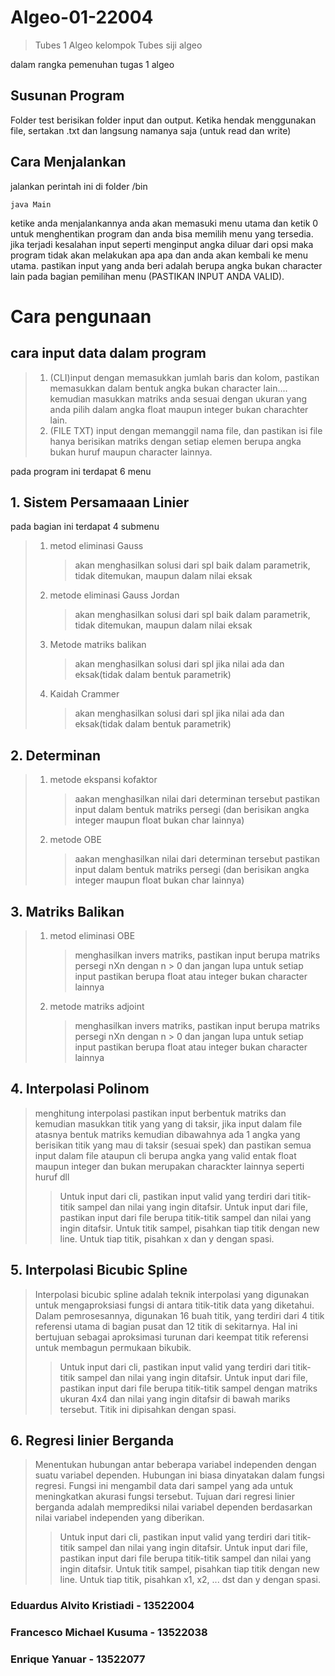 # Algeo-01-22004

> Tubes 1 Algeo kelompok Tubes siji algeo

dalam rangka pemenuhan tugas 1 algeo

## Susunan Program

Folder test berisikan folder input dan output. Ketika hendak menggunakan file, sertakan .txt dan langsung namanya saja (untuk read dan write)

## Cara Menjalankan

jalankan perintah ini di folder /bin

```shell
java Main
```

ketike anda menjalankannya anda akan memasuki menu utama dan ketik 0 untuk menghentikan program dan anda bisa memilih menu yang tersedia. jika terjadi kesalahan input seperti menginput angka diluar dari opsi maka program tidak akan melakukan apa apa dan anda akan kembali ke menu utama. pastikan input yang anda beri adalah berupa angka bukan character lain pada bagian pemilihan menu (PASTIKAN INPUT ANDA VALID).

# Cara pengunaan

## cara input data dalam program

> 1. (CLI)input dengan memasukkan jumlah baris dan kolom, pastikan memasukkan dalam bentuk angka bukan character lain.... kemudian masukkan matriks anda sesuai dengan ukuran yang anda pilih dalam angka float maupun integer bukan charachter lain.
> 2. (FILE TXT) input dengan memanggil nama file, dan pastikan isi file hanya berisikan matriks dengan setiap elemen berupa angka bukan huruf maupun character lainnya.

pada program ini terdapat 6 menu

## 1. Sistem Persamaaan Linier

pada bagian ini terdapat 4 submenu

> 1.  metod eliminasi Gauss
>     > akan menghasilkan solusi dari spl baik dalam parametrik, tidak ditemukan, maupun dalam nilai eksak
> 2.  metode eliminasi Gauss Jordan
>     > akan menghasilkan solusi dari spl baik dalam parametrik, tidak ditemukan, maupun dalam nilai eksak
> 3.  Metode matriks balikan
>     > akan menghasilkan solusi dari spl jika nilai ada dan eksak(tidak dalam bentuk parametrik)
> 4.  Kaidah Crammer
>     > akan menghasilkan solusi dari spl jika nilai ada dan eksak(tidak dalam bentuk parametrik)

## 2. Determinan

> 1.  metode ekspansi kofaktor
>     > aakan menghasilkan nilai dari determinan tersebut pastikan input dalam bentuk matriks persegi (dan berisikan angka integer maupun float bukan char lainnya)
> 2.  metode OBE
>     > aakan menghasilkan nilai dari determinan tersebut pastikan input dalam bentuk matriks persegi (dan berisikan angka integer maupun float bukan char lainnya)

## 3. Matriks Balikan

> 1.  metod eliminasi OBE
>     > menghasilkan invers matriks, pastikan input berupa matriks persegi nXn dengan n > 0 dan jangan lupa untuk setiap input pastikan berupa float atau integer bukan character lainnya
> 2.  metode matriks adjoint
>     > menghasilkan invers matriks, pastikan input berupa matriks persegi nXn dengan n > 0 dan jangan lupa untuk setiap input pastikan berupa float atau integer bukan character lainnya

## 4. Interpolasi Polinom

> menghitung interpolasi pastikan input berbentuk matriks dan kemudian masukkan titik yang yang di taksir, jika input dalam file atasnya bentuk matriks kemudian dibawahnya ada 1 angka yang berisikan titik yang mau di taksir (sesuai spek) dan pastikan semua input dalam file ataupun cli berupa angka yang valid entak float maupun integer dan bukan merupakan charackter lainnya seperti huruf dll
>
> > Untuk input dari cli, pastikan input valid yang terdiri dari titik-titik sampel dan nilai yang ingin ditafsir.
> > Untuk input dari file, pastikan input dari file berupa titik-titik sampel dan nilai yang ingin ditafsir. Untuk titik sampel, pisahkan tiap titik dengan new line. Untuk tiap titik, pisahkan x dan y dengan spasi.

## 5. Interpolasi Bicubic Spline

> Interpolasi bicubic spline adalah teknik interpolasi yang digunakan untuk mengaproksiasi fungsi di antara titik-titik data yang diketahui. Dalam pemrosesannya, digunakan 16 buah titik, yang terdiri dari 4 titik referensi utama di bagian pusat dan 12 titik di sekitarnya. Hal ini bertujuan sebagai aproksimasi turunan dari keempat titik referensi untuk membagun permukaan bikubik.
>
> > Untuk input dari cli, pastikan input valid yang terdiri dari titik-titik sampel dan nilai yang ingin ditafsir.
> > Untuk input dari file, pastikan input dari file berupa titik-titik sampel dengan matriks ukuran 4x4 dan nilai yang ingin ditafsir di bawah mariks tersebut. Titik ini dipisahkan dengan spasi.

## 6. Regresi linier Berganda

> Menentukan hubungan antar beberapa variabel independen dengan suatu variabel dependen. Hubungan ini biasa dinyatakan dalam fungsi regresi. Fungsi ini mengambil data dari sampel yang ada untuk meningkatkan akurasi fungsi tersebut. Tujuan dari regresi linier berganda adalah memprediksi nilai variabel dependen berdasarkan nilai variabel independen yang diberikan.
>
> > Untuk input dari cli, pastikan input valid yang terdiri dari titik-titik sampel dan nilai yang ingin ditafsir.
> > Untuk input dari file, pastikan input dari file berupa titik-titik sampel dan nilai yang ingin ditafsir. Untuk titik sampel, pisahkan tiap titik dengan new line. Untuk tiap titik, pisahkan x1, x2, ... dst dan y dengan spasi.

### Eduardus Alvito Kristiadi - 13522004

### Francesco Michael Kusuma - 13522038

### Enrique Yanuar - 13522077
